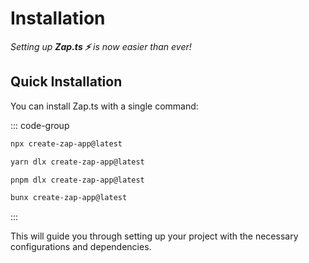 # Installation

_Setting up **Zap.ts ⚡️** is now easier than ever!_

## Quick Installation

You can install Zap.ts with a single command:

::: code-group

```bash [npm]
npx create-zap-app@latest
```

```bash [yarn]
yarn dlx create-zap-app@latest
```

```bash [pnpm]
pnpm dlx create-zap-app@latest
```

```bash [bun]
bunx create-zap-app@latest
```

:::

This will guide you through setting up your project with the necessary configurations and dependencies.
